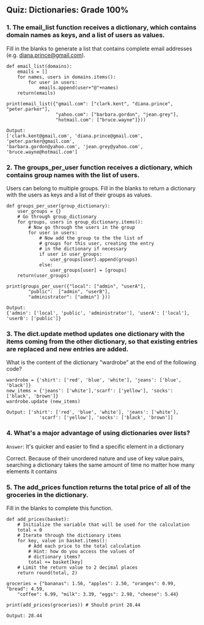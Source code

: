 ## Quiz: Dictionaries: Grade 100%

### 1. The email_list function receives a dictionary, which contains domain names as keys, and a list of users as values.
Fill in the blanks to generate a list that contains complete email addresses 
(e.g. diana.prince@gmail.com).
~~~
def email_list(domains):
	emails = []
	for names, users in domains.items():
		for user in users:
			emails.append(user+"@"+names)
	return(emails)

print(email_list({"gmail.com": ["clark.kent", "diana.prince", "peter.parker"], 
                  "yahoo.com": ["barbara.gordon", "jean.grey"], 
                  "hotmail.com": ["bruce.wayne"]}))

Output:
['clark.kent@gmail.com', 'diana.prince@gmail.com', 'peter.parker@gmail.com', 
'barbara.gordon@yahoo.com', 'jean.grey@yahoo.com', 'bruce.wayne@hotmail.com']
~~~

### 2. The groups_per_user function receives a dictionary, which contains group names with the list of users.
Users can belong to multiple groups.
Fill in the blanks to return a dictionary with the users as keys and a list of 
their groups as values.
~~~
def groups_per_user(group_dictionary):
	user_groups = {}
    # Go through group_dictionary
	for groups, users in group_dictionary.items():
		# Now go through the users in the group
		for user in users:
	    	# Now add the group to the the list of
			# groups for this user, creating the entry
			# in the dictionary if necessary
			if user in user_groups:
				user_groups[user].append(groups)
			else: 
				user_groups[user] = [groups]
	return(user_groups)

print(groups_per_user({"local": ["admin", "userA"],
		"public":  ["admin", "userB"],
		"administrator": ["admin"] }))

Output:
{'admin': ['local', 'public', 'administrator'], 'userA': ['local'], 
'userB': ['public']}
~~~

### 3. The dict.update method updates one dictionary with the items coming from the other dictionary, so that existing entries are replaced and new entries are added.
What is the content of the dictionary "wardrobe" at the end of the following code?
~~~
wardrobe = {'shirt': ['red', 'blue', 'white'], 'jeans': ['blue', 'black']}
new_items = {'jeans': ['white'],'scarf': ['yellow'], 'socks': ['black', 'brown']}
wardrobe.update (new_items)

Output: ['shirt': ['red', 'blue', 'white'], 'jeans': ['white'], 
            'scarf': ['yellow'], 'socks': ['black', 'brown']]
~~~

### 4. What's a major advantage of using dictionaries over lists?

`Answer`: It's quicker and easier to find a specific element in a dictionary

Correct. Because of their unordered nature and use of key value pairs, searching 
a dictionary takes the same amount of time no matter how many elements it contains

### 5. The add_prices function returns the total price of all of the groceries in the dictionary.
Fill in the blanks to complete this function.
~~~
def add_prices(basket):
    # Initialize the variable that will be used for the calculation
	total = 0
    # Iterate through the dictionary items
	for key, value in basket.items():
		# Add each price to the total calculation
		# Hint: how do you access the values of
		# dictionary items?
		total += basket[key]
    # Limit the return value to 2 decimal places
	return round(total, 2)  

groceries = {"bananas": 1.56, "apples": 2.50, "oranges": 0.99, "bread": 4.59, 
	"coffee": 6.99, "milk": 3.39, "eggs": 2.98, "cheese": 5.44}

print(add_prices(groceries)) # Should print 28.44

Output: 28.44
~~~